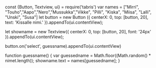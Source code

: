 const {Button, Textview, ui} = require('tabris')
var names = ["Mirri", "Touho","Aapo","Nero","Mussukka","Vikke", "Pilli", "Kiska", "Miisa", "Lalli", "Unski", "Susa"]
let button = new Button ({
	centerX: 0, top: [button, 20],
	text: 'Kissalle nimi.'
}).appendTo(ui.contentView);

let showname = new Textview({
	centerX: 0, top: [button, 20],
	font: '24px'
}).appendTo(ui.contentView);

button.on('select', guessname).appendTo(ui.contentView)

function guessname() {
	var guessedname = Math.floor((Math.random() * nimet.length));
	showname.text = names[guessedname];
}
